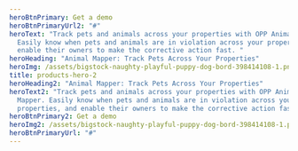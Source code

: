 ```yaml
---
heroBtnPrimary: Get a demo
heroBtnPrimaryUrl2: "#"
heroText: "Track pets and animals across your properties with OPP Animal Mapper.
  Easily know when pets and animals are in violation across your properties, and
  enable their owners to make the corrective action fast. "
heroHeading: "Animal Mapper: Track Pets Across Your Properties"
heroImg: /assets/bigstock-naughty-playful-puppy-dog-bord-398414108-1.png
title: products-hero-2
heroHeading2: "Animal Mapper: Track Pets Across Your Properties"
heroText2: "Track pets and animals across your properties with OPP Animal
  Mapper. Easily know when pets and animals are in violation across your
  properties, and enable their owners to make the corrective action fast. "
heroBtnPrimary2: Get a demo
heroImg2: /assets/bigstock-naughty-playful-puppy-dog-bord-398414108-1.png
heroBtnPrimaryUrl: "#"
---
```

